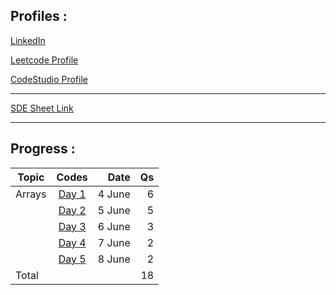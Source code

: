 ## Profiles :

[LinkedIn](https://www.linkedin.com/in/pushkarraja/)

[Leetcode Profile](https://leetcode.com/pushkarraja/)

[CodeStudio Profile](https://www.codingninjas.com/codestudio/profile/d54fc2a7-cce6-4958-ad38-8ce715d58d2e)

---
[SDE Sheet Link](https://takeuforward.org/interviews/strivers-sde-sheet-top-coding-interview-problems/)  

---

## Progress :

| Topic           | Codes         | Date         | Qs |
| ------------- |:-------------:|-------------:|-------------:|
| Arrays             |        [Day 1](https://github.com/pushkarraja/SdeSheetChallenge/tree/main/Day%20-%201)       |4 June|6|
|             |        [Day 2](https://github.com/pushkarraja/SdeSheetChallenge/tree/main/Day%20-%202)       |5 June|5|
|            |        [Day 3](https://github.com/pushkarraja/SdeSheetChallenge/tree/main/Day%20-%203)   |6 June|3|
|          |        [Day 4](https://github.com/pushkarraja/SdeSheetChallenge/tree/main/Day%20-%204)   |7 June|2|
|          |        [Day 5](https://github.com/pushkarraja/SdeSheetChallenge/tree/main/Day%20-%205)   |8 June|2|
| Total         |||18|
